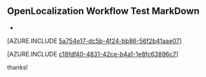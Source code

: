 ## OpenLocalization Workflow Test MarkDown
* 

[AZURE.INCLUDE [5a754e17-dc5b-4f24-bb86-56f2b41aae07](calleeMd1.md)]



[AZURE.INCLUDE [c18fdf40-4831-42ce-b4a1-1e8fc63896c7](calleeMd2.md)]

 
thanks!